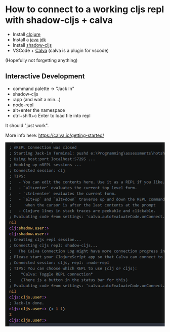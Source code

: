 # How to connect to a working cljs repl with shadow-cljs + calva

- Install [clojure](https://clojure.org/guides/install_clojure)
- Install a [java jdk](https://adoptium.net/)
- Install [shadow-cljs](https://shadow-cljs.github.io/docs/UsersGuide.html#_installation)
- VSCode + [Calva](https://calva.io/) (calva is a plugin for vscode)

(Hopefully not forgetting anything)

## Interactive Development

- command palette -> "Jack In"
- shadow-cljs
- :app (and wait a min...)
- node-repl
- alt+enter the namespace
- ctrl+shift+c Enter to load file into repl

It should "just work".

More info here: <https://calva.io/getting-started/>

![Alt text](../src/resources/image.png)

